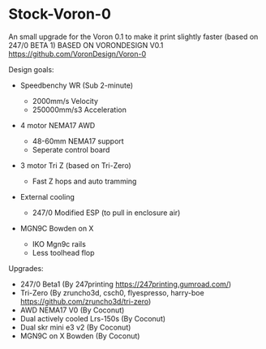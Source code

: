 # Stock-Voron-0
An small upgrade for the Voron 0.1 to make it print slightly faster (based on 247/0 BETA 1)
BASED ON VORONDESIGN V0.1 https://github.com/VoronDesign/Voron-0

Design goals:
- Speedbenchy WR (Sub 2-minute)
  - 2000mm/s Velocity
  - 250000mm/s3 Acceleration

- 4 motor NEMA17 AWD
  - 48-60mm NEMA17 support
  - Seperate control board

- 3 motor Tri Z (based on Tri-Zero)
  - Fast Z hops and auto tramming

- External cooling
  - 247/0 Modified ESP (to pull in enclosure air)
  
- MGN9C Bowden on X
  - IKO Mgn9c rails
  - Less toolhead flop

Upgrades:
- 247/0 Beta1 (By 247printing https://247printing.gumroad.com/)
- Tri-Zero (By zruncho3d, csch0, flyespresso, harry-boe https://github.com/zruncho3d/tri-zero)
- AWD NEMA17 V0 (By Coconut)
- Dual actively cooled Lrs-150s (By Coconut)
- Dual skr mini e3 v2 (By Coconut)
- MGN9C on X Bowden (By Coconut)
